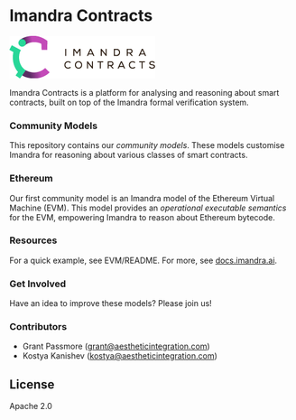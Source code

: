 # Imandra Contracts

![Imandra Contracts](media/ic_logo.png "Imandra Contracts")

Imandra Contracts is a platform for analysing and reasoning about smart contracts, built on top of the Imandra formal verification system.

### Community Models
This repository contains our *community models*.
These models customise Imandra for reasoning about various classes of smart contracts.

### Ethereum 

Our first community model is an Imandra model of the Ethereum Virtual Machine (EVM).
This model provides an *operational executable semantics* for the EVM, empowering Imandra to reason about Ethereum bytecode.

### Resources

For a quick example, see EVM/README. For more, see [docs.imandra.ai](http://docs.imandra.ai "Imandra documentation").

### Get Involved

Have an idea to improve these models? Please join us! 

### Contributors

 - Grant Passmore (grant@aestheticintegration.com)
 - Kostya Kanishev (kostya@aestheticintegration.com)


License
----

Apache 2.0
